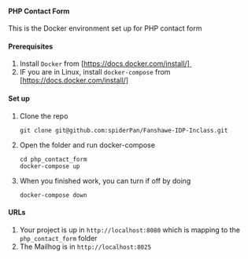 #### PHP Contact Form
This is the Docker environment set up for PHP contact form


#### Prerequisites
1. Install `Docker` from [https://docs.docker.com/install/] 
2. IF you are in Linux, install `docker-compose` from [https://docs.docker.com/install/]


#### Set up
1. Clone the repo
   ```
   git clone git@github.com:spiderPan/Fanshawe-IDP-Inclass.git
   ```
2. Open the folder and run docker-compose
   ```
   cd php_contact_form
   docker-compose up
   ```
3. When you finished work, you can turn if off by doing 
   ```
   docker-compose down
   ```

#### URLs
1. Your project is up in `http://localhost:8080` which is mapping to the `php_contact_form` folder
2. The Mailhog is in `http://localhost:8025`
